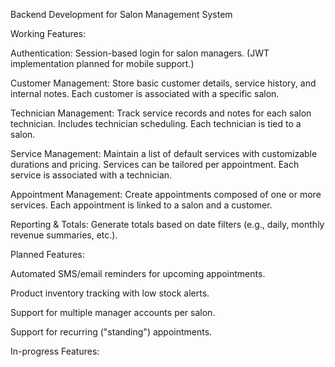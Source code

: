 Backend Development for Salon Management System

Working Features:

Authentication:
Session-based login for salon managers. (JWT implementation planned for mobile support.)

Customer Management:
Store basic customer details, service history, and internal notes. Each customer is associated with a specific salon.

Technician Management:
Track service records and notes for each salon technician. Includes technician scheduling. Each technician is tied to a salon.

Service Management:
Maintain a list of default services with customizable durations and pricing. Services can be tailored per appointment. Each service is associated with a technician.

Appointment Management:
Create appointments composed of one or more services. Each appointment is linked to a salon and a customer.

Reporting & Totals:
Generate totals based on date filters (e.g., daily, monthly revenue summaries, etc.).

Planned Features:

Automated SMS/email reminders for upcoming appointments.

Product inventory tracking with low stock alerts.

Support for multiple manager accounts per salon.

Support for recurring ("standing") appointments.



In-progress Features:









